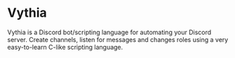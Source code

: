 # Vythia
Vythia is a Discord bot/scripting language for automating your Discord server. Create channels, listen for messages and changes roles using a very easy-to-learn C-like scripting language. 
